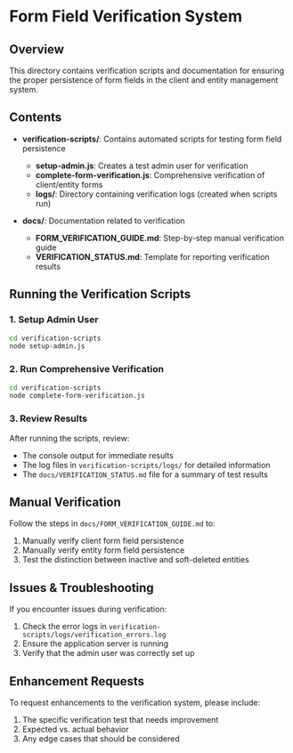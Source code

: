 # Form Field Verification System

## Overview

This directory contains verification scripts and documentation for ensuring the proper persistence of form fields in the client and entity management system.

## Contents

- **verification-scripts/**: Contains automated scripts for testing form field persistence
  - **setup-admin.js**: Creates a test admin user for verification
  - **complete-form-verification.js**: Comprehensive verification of client/entity forms
  - **logs/**: Directory containing verification logs (created when scripts run)

- **docs/**: Documentation related to verification
  - **FORM_VERIFICATION_GUIDE.md**: Step-by-step manual verification guide
  - **VERIFICATION_STATUS.md**: Template for reporting verification results

## Running the Verification Scripts

### 1. Setup Admin User

```bash
cd verification-scripts
node setup-admin.js
```

### 2. Run Comprehensive Verification

```bash
cd verification-scripts
node complete-form-verification.js
```

### 3. Review Results

After running the scripts, review:
- The console output for immediate results
- The log files in `verification-scripts/logs/` for detailed information
- The `docs/VERIFICATION_STATUS.md` file for a summary of test results

## Manual Verification

Follow the steps in `docs/FORM_VERIFICATION_GUIDE.md` to:
1. Manually verify client form field persistence
2. Manually verify entity form field persistence
3. Test the distinction between inactive and soft-deleted entities

## Issues & Troubleshooting

If you encounter issues during verification:
1. Check the error logs in `verification-scripts/logs/verification_errors.log`
2. Ensure the application server is running
3. Verify that the admin user was correctly set up

## Enhancement Requests

To request enhancements to the verification system, please include:
1. The specific verification test that needs improvement
2. Expected vs. actual behavior
3. Any edge cases that should be considered
